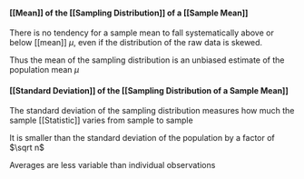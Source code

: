 #### [[Mean]] of the [[Sampling Distribution]] of a [[Sample Mean]]
There is no tendency for a sample mean to fall systematically above or below [[mean]] $\mu$, even if the distribution of the raw data is skewed.

Thus the mean of the sampling distribution is an unbiased estimate of the population mean $\mu$

#### [[Standard Deviation]] of the [[Sampling Distribution of a Sample Mean]]
The standard deviation of the sampling distribution measures how much the sample [[Statistic]] varies from sample to sample

It is smaller than the standard deviation of the population by a factor of $\sqrt n$

Averages are less variable than individual observations